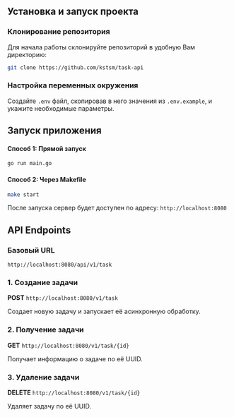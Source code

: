 ## Установка и запуск проекта

### Клонирование репозитория
Для начала работы склонируйте репозиторий в удобную Вам директорию:
```bash
git clone https://github.com/kstsm/task-api
```
### Настройка переменных окружения
Создайте `.env` файл, скопировав в него значения из `.env.example`, и укажите необходимые параметры.
## Запуск приложения

#### Способ 1: Прямой запуск
```bash
go run main.go
```
#### Способ 2: Через Makefile
```bash
make start
```

После запуска сервер будет доступен по адресу: `http://localhost:8080`

## API Endpoints

### Базовый URL
```
http://localhost:8080/api/v1/task
```

### 1. Создание задачи

**POST** `http://localhost:8080/v1/task`

Создает новую задачу и запускает её асинхронную обработку.

### 2. Получение задачи

**GET** `http://localhost:8080/v1/task/{id}`

Получает информацию о задаче по её UUID.

### 3. Удаление задачи

**DELETE** `http://localhost:8080/v1/task/{id}`

Удаляет задачу по её UUID.


